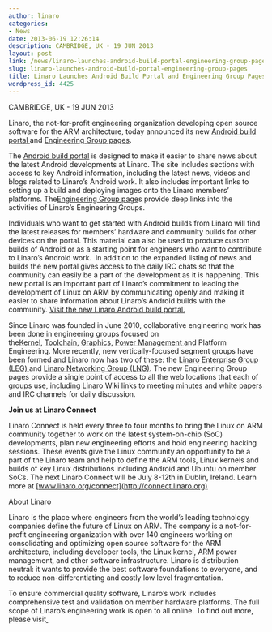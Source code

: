 ```yaml
---
author: linaro
categories:
- News
date: 2013-06-19 12:26:14
description: CAMBRIDGE, UK - 19 JUN 2013
layout: post
link: /news/linaro-launches-android-build-portal-engineering-group-pages/
slug: linaro-launches-android-build-portal-engineering-group-pages
title: Linaro Launches Android Build Portal and Engineering Group Pages
wordpress_id: 4425
---
```


CAMBRIDGE, UK - 19 JUN 2013


Linaro, the not-for-profit engineering organization developing open source software for the ARM architecture, today announced its new [Android build portal ](/groups/lmg/)and [Engineering Group pages](/core/).


The [Android build portal](/groups/lmg/) is designed to make it easier to share news about the latest Android developments at Linaro. The site includes sections with access to key Android information, including the latest news, videos and blogs related to Linaro’s Android work. It also includes important links to setting up a build and deploying images onto the Linaro members’ platforms. The[Engineering Group page](/core/)s provide deep links into the activities of Linaro’s Engineering Groups.

Individuals who want to get started with Android builds from Linaro will find the latest releases for members’ hardware and community builds for other devices on the portal. This material can also be used to produce custom builds of Android or as a starting point for engineers who want to contribute to Linaro’s Android work.  In addition to the expanded listing of news and builds the new portal gives access to the daily IRC chats so that the community can easily be a part of the development as it is happening. This new portal is an important part of Linaro’s commitment to leading the development of Linux on ARM by communicating openly and making it easier to share information about Linaro’s Android builds with the community. [Visit the new Linaro Android build portal.](/groups/lmg/)


Since Linaro was founded in June 2010, collaborative engineering work has been done in engineering groups focused on the[Kernel](/core/kernel/), [Toolchain](/core/ctt/), [Graphics](/groups/), [Power Management ](/core/arm-power/)and Platform Engineering. More recently, new vertically-focused segment groups have been formed and Linaro now has two of these: the [Linaro Enterprise Group (LEG) ](/groups/leg/)and [Linaro Networking Group (LNG)](/groups/lng/). The new Engineering Group pages provide a single point of access to all the web locations that each of groups use, including Linaro Wiki links to meeting minutes and white papers and IRC channels for daily discussion.

**Join us at Linaro Connect**


Linaro Connect is held every three to four months to bring the Linux on ARM community together to work on the latest system-on-chip (SoC) developments, plan new engineering efforts and hold engineering hacking sessions. These events give the Linux community an opportunity to be a part of the Linaro team and help to define the ARM tools, Linux kernels and builds of key Linux distributions including Android and Ubuntu on member SoCs. The next Linaro Connect will be July 8-12th in Dublin, Ireland. Learn more at [www.linaro.org/connect](http://connect.linaro.org)

About Linaro

Linaro is the place where engineers from the world’s leading technology companies define the future of Linux on ARM. The company is a not-for-profit engineering organization with over 140 engineers working on consolidating and optimizing open source software for the ARM architecture, including developer tools, the Linux kernel, ARM power management, and other software infrastructure. Linaro is distribution neutral: it wants to provide the best software foundations to everyone, and to reduce non-differentiating and costly low level fragmentation.

To ensure commercial quality software, Linaro’s work includes comprehensive test and validation on member hardware platforms. The full scope of Linaro’s engineering work is open to all online. To find out more, please visit[ ](/)